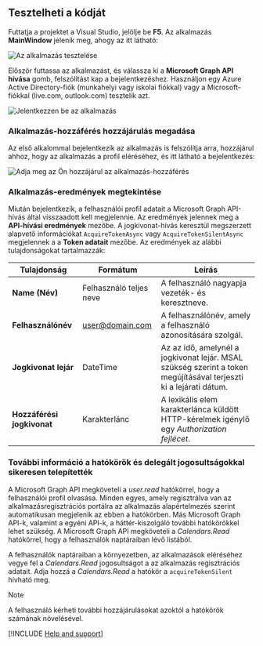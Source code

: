 ## <a name="test-your-code"></a>Tesztelheti a kódját

Futtatja a projektet a Visual Studio, jelölje be **F5**. Az alkalmazás **MainWindow** jelenik meg, ahogy az itt látható:

![Az alkalmazás tesztelése](./media/active-directory-develop-guidedsetup-windesktop-test/samplescreenshot.png)

Először futtassa az alkalmazást, és válassza ki a **Microsoft Graph API hívása** gomb, felszólítást kap a bejelentkezéshez. Használjon egy Azure Active Directory-fiók (munkahelyi vagy iskolai fiókkal) vagy a Microsoft-fiókkal (live.com, outlook.com) tesztelik azt.

![Jelentkezzen be az alkalmazás](./media/active-directory-develop-guidedsetup-windesktop-test/signinscreenshot.png)

### <a name="provide-consent-for-application-access"></a>Alkalmazás-hozzáférés hozzájárulás megadása
Az első alkalommal bejelentkezik az alkalmazás is felszólítja arra, hozzájárul ahhoz, hogy az alkalmazás a profil eléréséhez, és itt látható a bejelentkezés: 

![Adja meg az Ön hozzájárul az alkalmazás-hozzáférés](./media/active-directory-develop-guidedsetup-windesktop-test/consentscreen.png)

### <a name="view-application-results"></a>Alkalmazás-eredmények megtekintése
Miután bejelentkezik, a felhasználói profil adatait a Microsoft Graph API-hívás által visszaadott kell megjelennie. Az eredmények jelennek meg a **API-hívási eredmények** mezőbe. A jogkivonat-hívás keresztül megszerzett alapvető információkat `AcquireTokenAsync` vagy `AcquireTokenSilentAsync` megjelennek a a **Token adatait** mezőbe. Az eredmények az alábbi tulajdonságokat tartalmazzák:

|Tulajdonság  |Formátum  |Leírás |
|---------|---------|---------|
|**Name (Név)** |Felhasználó teljes neve |A felhasználó nagyapja vezeték- és keresztneve.|
|**Felhasználónév** |<span>user@domain.com</span> |A felhasználónév, amely a felhasználó azonosítására szolgál.|
|**Jogkivonat lejár** |DateTime |Az az idő, amelynél a jogkivonat lejár. MSAL szükség szerint a token megújításával terjeszti ki a lejárati dátum.|
|**Hozzáférési jogkivonat** |Karakterlánc |A lexikális elem karakterlánca küldött HTTP-kérelmek igénylő egy *Authorization fejlécet*.|

<!--start-collapse-->
### <a name="more-information-about-scopes-and-delegated-permissions"></a>További információ a hatókörök és delegált jogosultságokkal sikeresen telepítették

A Microsoft Graph API megköveteli a *user.read* hatókörrel, hogy a felhasználói profil olvasása. Minden egyes, amely regisztrálva van az alkalmazásregisztrációs portálra az alkalmazás alapértelmezés szerint automatikusan megjelenik az ebben a hatókörben. Más Microsoft Graph API-k, valamint a egyéni API-k, a háttér-kiszolgáló további hatókörökkel lehet szükség. A Microsoft Graph API megköveteli a *Calendars.Read* hatókörrel, hogy a felhasználók naptáraiban lévő listából.

A felhasználók naptáraiban a környezetben, az alkalmazások eléréséhez vegye fel a *Calendars.Read* jogosultságot a az alkalmazás regisztrációs adatait. Adja hozzá a *Calendars.Read* a hatókör a `acquireTokenSilent` hívható meg. 

>[!NOTE]
>A felhasználó kérheti további hozzájárulásokat azoktól a hatókörök számának növelésével.

<!--end-collapse-->

[!INCLUDE [Help and support](./active-directory-develop-help-support-include.md)]
